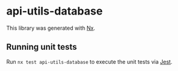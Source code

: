 # api-utils-database

This library was generated with [Nx](https://nx.dev).

## Running unit tests

Run `nx test api-utils-database` to execute the unit tests via [Jest](https://jestjs.io).
